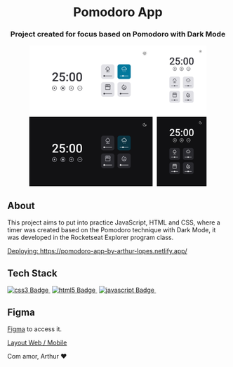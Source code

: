 <h1 align="center">
	Pomodoro App 
</h1>

<h3 align="center">
	Project created for focus based on Pomodoro with Dark Mode
</h3>


<p align="center">
  <img alt="Capa do projeto" src="./img/img.png" width="80%">
</p>

## About

This project aims to put into practice JavaScript, HTML and CSS, where a timer was created based on the Pomodoro technique with Dark Mode, it was developed in the Rocketseat Explorer program class.

<a href="(https://pomodoro-app-by-arthur-lopes.netlify.app/)" target="_blank">Deploying: https://pomodoro-app-by-arthur-lopes.netlify.app/</a>
## Tech Stack

<a href="https://developer.mozilla.org/pt-BR/docs/Web/CSS" target="_blank"><img src="https://img.shields.io/badge/CSS3-1572B6?style=for-the-badge&logo=css3&logoColor=white" alt="css3 Badge" height="25">&nbsp;</a>
<a href="https://developer.mozilla.org/pt-BR/docs/Web/HTML" target="_blank"><img src="https://img.shields.io/badge/HTML5-E34F26?style=for-the-badge&logo=html5&logoColor=white" alt="html5 Badge" height="25">&nbsp;</a>
<a href="https://developer.mozilla.org/pt-BR/docs/Web/JavaScript" target="_blank"><img src="https://img.shields.io/badge/JavaScript-F7DF1E?style=for-the-badge&logo=javascript&logoColor=black" alt="javascript Badge" height="25">&nbsp;</a>

## Figma

[Figma](http://figma.com/) to access it.

[Layout Web / Mobile](<https://www.figma.com/file/Gu1pBI6IR0ZI0lIiyB8mHH/Stage-05---Dark-Mode-FocusTimer-(Copy)?node-id=0%3A1>)


Com amor, Arthur ❤️
<br clear="left"/>
